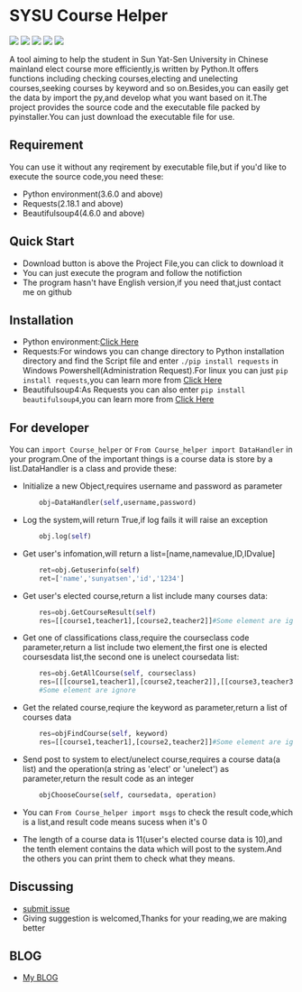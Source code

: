 ﻿
# SYSU Course Helper

![][1] ![][2] ![][3] ![][4] ![][5]

A tool aiming to help the student in Sun Yat-Sen University in Chinese mainland elect course more efficiently,is written by Python.It offers functions including checking courses,electing and unelecting courses,seeking courses by keyword and so on.Besides,you can easily get the data by import the py,and develop what you want based on it.The project provides the source code and the executable file packed by pyinstaller.You can just download the executable file for use.

## Requirement
You can use it without any reqirement by executable file,but if you'd like to execute the source code,you need these:

- Python environment(3.6.0 and above)
- Requests(2.18.1 and above)
- Beautifulsoup4(4.6.0 and above)

## Quick Start

- Download button is above the Project File,you can click to download it
- You can just execute the program and follow the notifiction
- The program hasn't have English version,if you need that,just contact me on github

## Installation

- Python environment:[Click Here][6]
- Requests:For windows you can change directory to Python installation directory and find the Script file and enter `./pip install requests` in Windows Powershell(Administration Request).For linux you can just `pip install requests`,you can learn more from [Click Here][7]
- Beautifulsoup4:As Requests you can also enter `pip install beautifulsoup4`,you can learn more from [Click Here][8]

## For developer

You can `import Course_helper` or `From Course_helper import DataHandler` in your program.One of the important things is a course data is store by a list.DataHandler is a class and provide these:

- Initialize a new Object,requires username and password as parameter

    ```python
        obj=DataHandler(self,username,password)
    ```
- Log the system,will return True,if log fails it will raise an exception

    ```python
        obj.log(self)
    ```

- Get user's infomation,will return a list=[name,namevalue,ID,IDvalue]

    ```python
        ret=obj.Getuserinfo(self)
        ret=['name','sunyatsen','id','1234']
    ```
- Get user's elected course,return a list include many courses data:

    ```python
        res=obj.GetCourseResult(self)
        res=[[course1,teacher1],[course2,teacher2]]#Some element are ignore
    ```

- Get one of classifications class,require the courseclass code parameter,return a list include two element,the first one is elected coursesdata list,the second one is unelect coursedata list:

    ```python
        res=obj.GetAllCourse(self, courseclass)
        res=[[[course1,teacher1],[course2,teacher2]],[[course3,teacher3],[course4,teacher4]]]
        #Some element are ignore
    ```

- Get the related course,reqiure the keyword as parameter,return a list of courses data
    ```python
        res=objFindCourse(self, keyword)
        res=[[course1,teacher1],[course2,teacher2]]#Some element are ignore
    ```
- Send post to system to elect/unelect course,requires a course data(a list) and the operation(a string as 'elect' or 'unelect') as parameter,return the result code as an integer

    ```python
        objChooseCourse(self, coursedata, operation)
    ```

- You can `From Course_helper import msgs` to check the result code,which is a list,and result code means sucess when it's 0
- The length of a course data is 11(user's elected course data is 10),and the tenth element contains the data which will post to the system.And the others you can print them to check what they means.

## Discussing

- [submit issue][9]
- Giving suggestion is welcomed,Thanks for your reading,we are making better

## BLOG

- [My BLOG][10]


  [1]: https://img.shields.io/badge/build-passing-brightgreen.svg
  [2]: https://img.shields.io/badge/python-3.6.0-blue.svg
  [3]: https://img.shields.io/badge/requests-2.18.1-green.svg
  [4]: https://img.shields.io/badge/Beautifulsoup-4.6.0-orange.svg
  [5]: https://img.shields.io/badge/release-1.0-red.svg
  [6]: https://www.python.org/downloads/
  [7]: http://www.python-requests.org/en/master/
  [8]: https://www.crummy.com/software/BeautifulSoup/
  [9]: https://github.com/xiejiangzhao/SYSU_course_helper/issues/new
  [10]: http://www.xiejiangzhao.top/